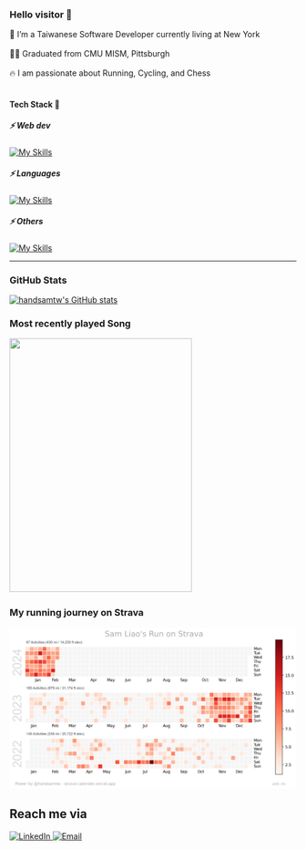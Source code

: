 
### Hello visitor 👋  

<p fontSize="12px">
🌃 I’m a Taiwanese Software Developer currently living at New York <br></br>
👨‍💻 Graduated from CMU MISM, Pittsburgh <br></br>
🔥 I am passionate about Running, Cycling, and Chess  <br></br>
</p>


#### Tech Stack 🧪   
<!-- icon: https://github.com/tandpfun/skill-icons#readme -->

<h5>⚡ Web dev </h5> 

[![My Skills](https://skillicons.dev/icons?i=react,redux,angular,nestjs,next,nodejs,express,django,flask,mysql,postgres,mongodb,dynamodb,graphql,apollo&perline=10)](https://skillicons.dev)

<h5>⚡ Languages </h5> 

[![My Skills](https://skillicons.dev/icons?i=py,js,ts,java,&perline=10)](https://skillicons.dev)

<h5>⚡ Others </h5> 

[![My Skills](https://skillicons.dev/icons?i=git,github,githubactions,figma,docker,gcp,vercel,aws,postman&perline=10)](https://skillicons.dev)

---

### GitHub Stats
[![handsamtw's GitHub stats](https://github-readme-stats.vercel.app/api?username=handsamtw&show_icons=true&theme=tokyonight)](https://github.com/anuraghazra/github-readme-stats)

### Most recently played Song
<p align="left">
  <img width="320" height="445" src="https://spotify-github-profile.vercel.app/api/view?uid=11149443188&cover_image=true&theme=default&bar_color=ff0000&bar_color_cover=true">
</p>

### My running journey on Strava
<img width="700" alt="My Strava Calendar" src="./slrun.png"/>



## Reach me via
<p>
	<a href="https://www.linkedin.com/in/shousanliao/">
		<img alt="LinkedIn" src="https://img.shields.io/badge/LinkedIn-0077B5?style=for-the-badge&logo=linkedin&logoColor=white" />
	</a>
	<a href="mailto:samliao.work.2023@gmail.com">
		<img alt="Email" src="https://img.shields.io/badge/Gmail-D14836?style=for-the-badge&logo=gmail&logoColor=white"/>
	</a>
</p>
